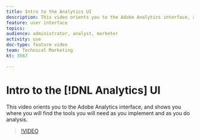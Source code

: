 ```yaml
---
title: Intro to the Analytics UI
description: This video orients you to the Adobe Analytics interface, and shows you where you will find the tools you will need as you implement and as you do analysis.
feature: user interface
topics: 
audience: administrator, analyst, marketer
activity: use
doc-type: feature video
team: Technical Marketing
kt: 3567

---
```


# Intro to the [!DNL Analytics] UI

This video orients you to the Adobe Analytics interface, and shows you where you will find the tools you will need as you implement and as you do analysis.

>[!VIDEO](https://video.tv.adobe.com/v/28748/?quality=12)
